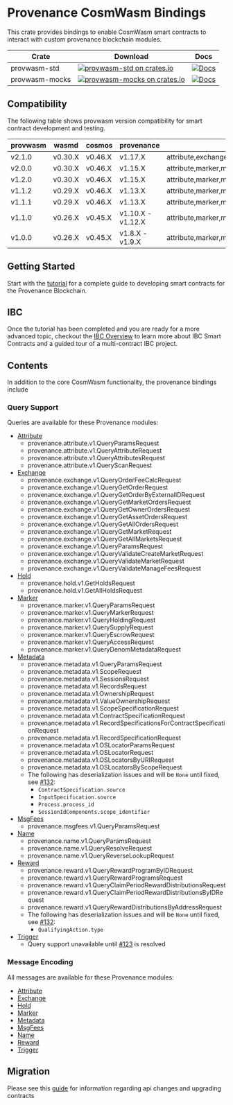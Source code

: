 # Provenance CosmWasm Bindings

This crate provides bindings to enable CosmWasm smart contracts to interact with custom provenance
blockchain modules.

| Crate          | Download                                                                                                                      | Docs                                                                                |
|----------------|-------------------------------------------------------------------------------------------------------------------------------|-------------------------------------------------------------------------------------|
| provwasm-std   | [![provwasm-std on crates.io](https://img.shields.io/crates/v/provwasm-std.svg)](https://crates.io/crates/provwasm-std)       | [![Docs](https://docs.rs/provwasm-std/badge.svg)](https://docs.rs/provwasm-std)     |
| provwasm-mocks | [![provwasm-mocks on crates.io](https://img.shields.io/crates/v/provwasm-mocks.svg)](https://crates.io/crates/provwasm-mocks) | [![Docs](https://docs.rs/provwasm-mocks/badge.svg)](https://docs.rs/provwasm-mocks) |

## Compatibility

The following table shows provwasm version compatibility for smart contract development and testing.

| provwasm | wasmd   | cosmos  | provenance        | module support                                                      |
|----------|---------|---------|-------------------|---------------------------------------------------------------------|
| v2.1.0   | v0.30.X | v0.46.X | v1.17.X           | attribute,exchange,hold,marker,metadata,msgfees,name,reward,trigger |
| v2.0.0   | v0.30.X | v0.46.X | v1.15.X           | attribute,marker,metadata,msgfees,name,reward                       |
| v1.2.0   | v0.30.X | v0.46.X | v1.15.X           | attribute,marker,metadata,msgfees,name                              |
| v1.1.2   | v0.29.X | v0.46.X | v1.13.X           | attribute,marker,metadata,msgfees,name                              |
| v1.1.1   | v0.29.X | v0.46.X | v1.13.X           | attribute,marker,metadata,msgfees,name                              |
| v1.1.0   | v0.26.X | v0.45.X | v1.10.X - v1.12.X | attribute,marker,metadata,msgfees,name                              |
| v1.0.0   | v0.26.X | v0.45.X | v1.8.X - v1.9.X   | attribute,marker,metadata,name                                      |

## Getting Started

Start with the [tutorial](docs/tutorial/01-overview.md) for a complete guide to developing smart
contracts for the Provenance Blockchain.

## IBC

Once the tutorial has been completed and you are ready for a more advanced topic, checkout the
[IBC Overview](contracts/ibc/README.md) to learn more about IBC Smart Contracts and a guided tour of a multi-contract IBC project.

## Contents

In addition to the core CosmWasm functionality, the provenance bindings include

### Query Support

Queries are available for these Provenance modules:
- [Attribute](./packages/provwasm-std/src/types/provenance/attribute)
  - provenance.attribute.v1.QueryParamsRequest
  - provenance.attribute.v1.QueryAttributeRequest
  - provenance.attribute.v1.QueryAttributesRequest
  - provenance.attribute.v1.QueryScanRequest
- [Exchange](./packages/provwasm-std/src/types/provenance/exchange)
  - provenance.exchange.v1.QueryOrderFeeCalcRequest
  - provenance.exchange.v1.QueryGetOrderRequest
  - provenance.exchange.v1.QueryGetOrderByExternalIDRequest
  - provenance.exchange.v1.QueryGetMarketOrdersRequest
  - provenance.exchange.v1.QueryGetOwnerOrdersRequest
  - provenance.exchange.v1.QueryGetAssetOrdersRequest
  - provenance.exchange.v1.QueryGetAllOrdersRequest
  - provenance.exchange.v1.QueryGetMarketRequest
  - provenance.exchange.v1.QueryGetAllMarketsRequest
  - provenance.exchange.v1.QueryParamsRequest
  - provenance.exchange.v1.QueryValidateCreateMarketRequest
  - provenance.exchange.v1.QueryValidateMarketRequest
  - provenance.exchange.v1.QueryValidateManageFeesRequest
- [Hold](./packages/provwasm-std/src/types/provenance/hold)
  - provenance.hold.v1.GetHoldsRequest
  - provenance.hold.v1.GetAllHoldsRequest
- [Marker](./packages/provwasm-std/src/types/provenance/marker)
  - provenance.marker.v1.QueryParamsRequest
  - provenance.marker.v1.QueryMarkerRequest
  - provenance.marker.v1.QueryHoldingRequest
  - provenance.marker.v1.QuerySupplyRequest
  - provenance.marker.v1.QueryEscrowRequest
  - provenance.marker.v1.QueryAccessRequest
  - provenance.marker.v1.QueryDenomMetadataRequest
- [Metadata](./packages/provwasm-std/src/types/provenance/metadata)
  - provenance.metadata.v1.QueryParamsRequest
  - provenance.metadata.v1.ScopeRequest
  - provenance.metadata.v1.SessionsRequest
  - provenance.metadata.v1.RecordsRequest
  - provenance.metadata.v1.OwnershipRequest
  - provenance.metadata.v1.ValueOwnershipRequest
  - provenance.metadata.v1.ScopeSpecificationRequest
  - provenance.metadata.v1.ContractSpecificationRequest
  - provenance.metadata.v1.RecordSpecificationsForContractSpecificationRequest
  - provenance.metadata.v1.RecordSpecificationRequest
  - provenance.metadata.v1.OSLocatorParamsRequest
  - provenance.metadata.v1.OSLocatorRequest
  - provenance.metadata.v1.OSLocatorsByURIRequest
  - provenance.metadata.v1.OSLocatorsByScopeRequest
  - The following has deserialization issues and will be `None` until fixed, see [#132](https://github.com/provenance-io/provwasm/issues/132):
    - `ContractSpecification.source`
    - `InputSpecification.source`
    - `Process.process_id`
    - `SessionIdComponents.scope_identifier`
- [MsgFees](./packages/provwasm-std/src/types/provenance/msgfees)
  - provenance.msgfees.v1.QueryParamsRequest
- [Name](./packages/provwasm-std/src/types/provenance/name)
  - provenance.name.v1.QueryParamsRequest
  - provenance.name.v1.QueryResolveRequest
  - provenance.name.v1.QueryReverseLookupRequest
- [Reward](./packages/provwasm-std/src/types/provenance/reward)
  - provenance.reward.v1.QueryRewardProgramByIDRequest
  - provenance.reward.v1.QueryRewardProgramsRequest
  - provenance.reward.v1.QueryClaimPeriodRewardDistributionsRequest
  - provenance.reward.v1.QueryClaimPeriodRewardDistributionsByIDRequest
  - provenance.reward.v1.QueryRewardDistributionsByAddressRequest
  - The following has deserialization issues and will be `None` until fixed, see [#132](https://github.com/provenance-io/provwasm/issues/132):
    - `QualifyingAction.type`
- [Trigger](./packages/provwasm-std/src/types/provenance/trigger)
  - Query support unavailable until [#123](https://github.com/provenance-io/provwasm/issues/123) is resolved

### Message Encoding

All messages are available for these Provenance modules:
- [Attribute](./packages/provwasm-std/src/types/provenance/attribute)
- [Exchange](./packages/provwasm-std/src/types/provenance/exchange)
- [Hold](./packages/provwasm-std/src/types/provenance/hold)
- [Marker](./packages/provwasm-std/src/types/provenance/marker)
- [Metadata](./packages/provwasm-std/src/types/provenance/metadata)
- [MsgFees](./packages/provwasm-std/src/types/provenance/msgfees)
- [Name](./packages/provwasm-std/src/types/provenance/name)
- [Reward](./packages/provwasm-std/src/types/provenance/reward)
- [Trigger](./packages/provwasm-std/src/types/provenance/trigger)

## Migration
Please see this [guide](./MIGRATION.md) for information regarding api changes and upgrading contracts